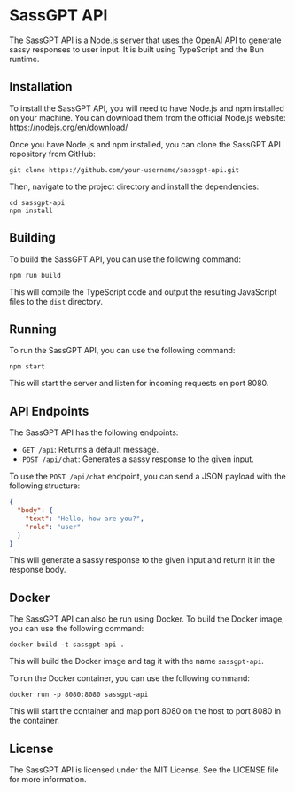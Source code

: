 # SassGPT API

The SassGPT API is a Node.js server that uses the OpenAI API to generate sassy responses to user input. It is built using TypeScript and the Bun runtime.

## Installation

To install the SassGPT API, you will need to have Node.js and npm installed on your machine. You can download them from the official Node.js website: https://nodejs.org/en/download/

Once you have Node.js and npm installed, you can clone the SassGPT API repository from GitHub:

```
git clone https://github.com/your-username/sassgpt-api.git
```

Then, navigate to the project directory and install the dependencies:

```
cd sassgpt-api
npm install
```

## Building

To build the SassGPT API, you can use the following command:

```
npm run build
```

This will compile the TypeScript code and output the resulting JavaScript files to the `dist` directory.

## Running

To run the SassGPT API, you can use the following command:

```
npm start
```

This will start the server and listen for incoming requests on port 8080.

## API Endpoints

The SassGPT API has the following endpoints:

- `GET /api`: Returns a default message.
- `POST /api/chat`: Generates a sassy response to the given input.

To use the `POST /api/chat` endpoint, you can send a JSON payload with the following structure:

```json
{
  "body": {
    "text": "Hello, how are you?",
    "role": "user"
  }
}
```

This will generate a sassy response to the given input and return it in the response body.

## Docker

The SassGPT API can also be run using Docker. To build the Docker image, you can use the following command:

```
docker build -t sassgpt-api .
```

This will build the Docker image and tag it with the name `sassgpt-api`.

To run the Docker container, you can use the following command:

```
docker run -p 8080:8080 sassgpt-api
```

This will start the container and map port 8080 on the host to port 8080 in the container.

## License

The SassGPT API is licensed under the MIT License. See the LICENSE file for more information.
